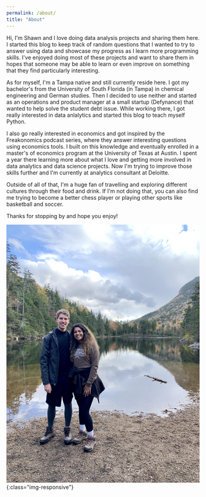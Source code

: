 ```yaml
---
permalink: /about/
title: "About"
---
```


Hi, I'm Shawn and I love doing data analysis projects and sharing them here. I started this blog to keep track of random questions that I wanted to try to answer using data and showcase my progress as I learn more programming skills. I've enjoyed doing most of these projects and want to share them in hopes that someone may be able to learn or even improve on something that they find particularly interesting.

As for myself, I'm a Tampa native and still currently reside here. I got my bachelor's from the University of South Florida (in Tampa) in chemical engineering and German studies. Then I decided to use neither and started as an operations and product manager at a small startup (Defynance) that wanted to help solve the student debt issue. While working there, I got really interested in data anlalytics and started this blog to teach myself Python.

I also go really interested in economics and got inspired by the Freakonomics podcast series, where they answer interesting questions using economics tools. I built on this knowledge and eventually enrolled in a master's of economics program at the University of Texas at Austin. I spent a year there learning more about what I love and getting more involved in data analytics and data science projects. Now I'm trying to improve those skills further and I'm currently at analytics consultant at Deloitte.

Outside of all of that, I'm a huge fan of travelling and exploring different cultures through their food and drink. If I'm not doing that, you can also find me trying to become a better chess player or playing other sports like basketball and soccer.

Thanks for stopping by and hope you enjoy!

![Me and my future wife, Mannat, at White Mountain National Forest](/assets/images/AboutMe/white_mountains.jpg){:class="img-responsive"}

